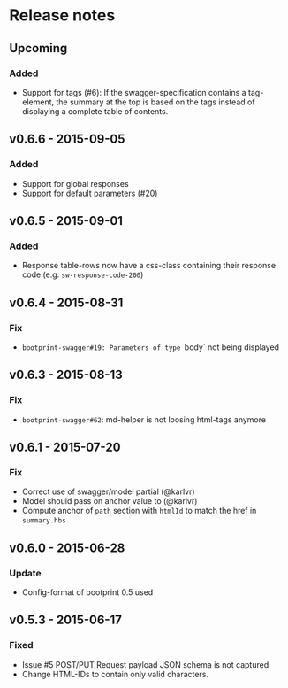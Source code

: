 # Release notes

## Upcoming 

### Added

* Support for tags (#6): If the swagger-specification contains a tag-element, the summary
  at the top is based on the tags instead of displaying a complete table of contents.

## v0.6.6 - 2015-09-05

### Added
* Support for global responses
* Support for default parameters (#20) 

## v0.6.5 - 2015-09-01
### Added

* Response table-rows now have a css-class containing their response code (e.g. `sw-response-code-200`)

## v0.6.4 - 2015-08-31
### Fix

* `bootprint-swagger#19: Parameters of type `body` not being displayed 

## v0.6.3 - 2015-08-13
### Fix

* `bootprint-swagger#62`: md-helper is not loosing html-tags anymore

## v0.6.1 - 2015-07-20
### Fix

- Correct use of swagger/model partial (@karlvr)
- Model should pass on anchor value to (@karlvr)
- Compute anchor of `path` section with `htmlId` to match 
  the href in `summary.hbs`

## v0.6.0 - 2015-06-28
### Update

- Config-format of bootprint 0.5 used

## v0.5.3 - 2015-06-17
### Fixed

- Issue #5 POST/PUT Request payload JSON schema is not captured
- Change HTML-IDs to contain only valid characters.